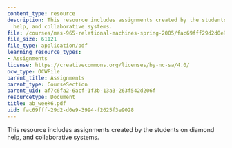 ```yaml
---
content_type: resource
description: This resource includes assignments created by the students on diamond
  help, and collaborative systems.
file: /courses/mas-965-relational-machines-spring-2005/fac69fff29d2d0e93994f2625f3e9028_ab_week6.pdf
file_size: 61121
file_type: application/pdf
learning_resource_types:
- Assignments
license: https://creativecommons.org/licenses/by-nc-sa/4.0/
ocw_type: OCWFile
parent_title: Assignments
parent_type: CourseSection
parent_uid: af7c6fa2-6acf-1f3b-13a3-263f542d206f
resourcetype: Document
title: ab_week6.pdf
uid: fac69fff-29d2-d0e9-3994-f2625f3e9028
---
```

This resource includes assignments created by the students on diamond help, and collaborative systems.